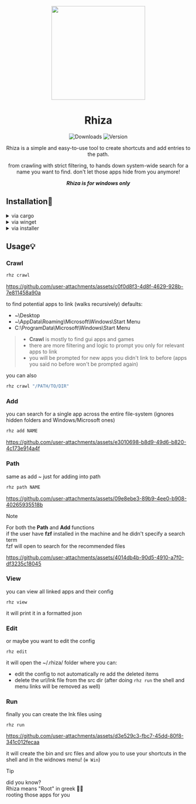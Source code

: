<div align="center">
  
<img src="https://github.com/user-attachments/assets/19a6ec4f-05ae-4655-8973-1beddb59e36b" width="256"/>

# Rhiza
![Downloads](https://img.shields.io/crates/d/rhiza?style=for-the-badge) ![Version](https://img.shields.io/crates/v/rhiza?style=for-the-badge)  

Rhiza is a simple and
easy-to-use tool to create shortcuts and add entries to the path.

from crawling with strict filtering, to hands down system-wide search for a name you want to find. don't let those apps hide from you anymore!

***Rhiza is for windows only***

</div>

## Installation🔧
<details>
<summary>via cargo</summary>

```sh
cargo install rhiza
```
</details>
<details>
<summary>via winget</summary>

```sh
winget install skardyy.rhiza
```
</details>
<details>
<summary>via installer</summary>

> install and run the .msi installer from [here](https://github.com/Skardyy/rhiza/releases/latest)
</details>

## Usage💡
### Crawl
```sh
rhz crawl
```
https://github.com/user-attachments/assets/c0f0d8f3-4d8f-4629-928b-7e811458a90a

to find potential apps to link (walks recursively)
defaults:
* ~\Desktop
* ~\AppData\Roaming\Microsoft\Windows\Start Menu
* C:\ProgramData\Microsoft\Windows\Start Menu

> * **Crawl** is mostly to find gui apps and games
> * there are more filtering and logic to prompt you only for relevant apps to link
> * you will be prompted for new apps you didn't link to before (apps you said no before won't be prompted again)
  
  
you can also
```sh
rhz crawl "/PATH/TO/DIR"
```

### Add
you can search for a single app across the entire file-system (ignores hidden folders and Windows/Microsoft ones)
```sh
rhz add NAME
```
https://github.com/user-attachments/assets/e3010698-b8d9-49d6-b820-4c173e914a4f

### Path  
same as add ~ just for adding into path  
```sh
rhz path NAME
```  
https://github.com/user-attachments/assets/09e8ebe3-89b9-4ee0-b908-40265935518b

> [!Note]  
> For both the **Path** and **Add** functions  
> if the user have **fzf** installed in the machine and he didn't specify a search term  
> fzf will open to search for the recommended files

https://github.com/user-attachments/assets/4014db4b-90d5-4910-a7f0-df3235c18045

### View
you can view all linked apps and their config
```
rhz view
```
it will print it in a formatted json


### Edit
or maybe you want to edit the config
```
rhz edit
```
it will open the ~/.rhiza/ folder where you can:  
* edit the config to not automatically re add the deleted items  
* delete the url/lnk file from the src dir (after doing `rhz run` the shell and menu links will be removed as well)

### Run
finally you can create the lnk files using
```
rhz run
```
https://github.com/user-attachments/assets/d3e529c3-fbc7-45dd-80f8-341c012fecaa

it will create the bin and src files and allow you to use your shortcuts in the shell and in the widnows menu! (`⊞ Win`)
  
> [!Tip]
> did you know?  
> Rhiza means "Root" in greek 🌱🌿  
> rooting those apps for you  
